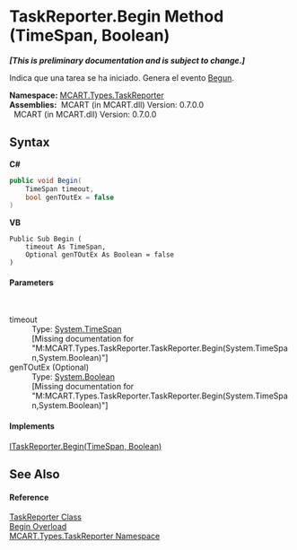 # TaskReporter.Begin Method (TimeSpan, Boolean)
 _**\[This is preliminary documentation and is subject to change.\]**_

Indica que una tarea se ha iniciado. Genera el evento <a href="0c308070-92da-dcc7-e2fd-2913c32e7f23">Begun</a>.

**Namespace:**&nbsp;<a href="256f3901-18cb-eeca-835c-7de778822db3">MCART.Types.TaskReporter</a><br />**Assemblies:**&nbsp;&nbsp;MCART (in MCART.dll) Version: 0.7.0.0<br />&nbsp;&nbsp;MCART (in MCART.dll) Version: 0.7.0.0<br />

## Syntax

**C#**<br />
``` C#
public void Begin(
	TimeSpan timeout,
	bool genTOutEx = false
)
```

**VB**<br />
``` VB
Public Sub Begin ( 
	timeout As TimeSpan,
	Optional genTOutEx As Boolean = false
)
```


#### Parameters
&nbsp;<dl><dt>timeout</dt><dd>Type: <a href="http://msdn2.microsoft.com/es-es/library/269ew577" target="_blank">System.TimeSpan</a><br />\[Missing <param name="timeout"/> documentation for "M:MCART.Types.TaskReporter.TaskReporter.Begin(System.TimeSpan,System.Boolean)"\]</dd><dt>genTOutEx (Optional)</dt><dd>Type: <a href="http://msdn2.microsoft.com/es-es/library/a28wyd50" target="_blank">System.Boolean</a><br />\[Missing <param name="genTOutEx"/> documentation for "M:MCART.Types.TaskReporter.TaskReporter.Begin(System.TimeSpan,System.Boolean)"\]</dd></dl>

#### Implements
<a href="8b926b58-3d02-1a76-d4fa-72e38dc8de2b">ITaskReporter.Begin(TimeSpan, Boolean)</a><br />

## See Also


#### Reference
<a href="fe1298ce-fcb6-fe04-51dd-afbf902d46d9">TaskReporter Class</a><br /><a href="75182c24-f723-7307-aab0-6b17289239dc">Begin Overload</a><br /><a href="256f3901-18cb-eeca-835c-7de778822db3">MCART.Types.TaskReporter Namespace</a><br />